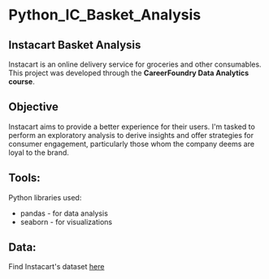 # Python_IC_Basket_Analysis
## Instacart Basket Analysis
Instacart is an online delivery service for groceries and other consumables. This project was developed through the **CareerFoundry Data Analytics course**.

## Objective
Instacart aims to provide a better experience for their users. I'm tasked to perform an exploratory analysis to derive insights and offer strategies for consumer engagement, particularly those whom the company deems are loyal to the brand.

## Tools:
Python libraries used:
- pandas - for data analysis
- seaborn - for visualizations

## Data:
Find Instacart's dataset [here](https://www.instacart.com/datasets/grocery-shopping-2017)
